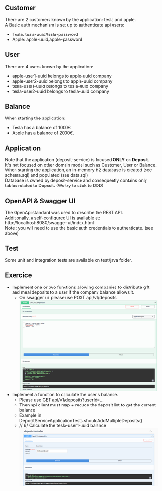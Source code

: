 ## Customer

There are 2 customers known by the application: tesla and apple.  
A Basic auth mechanism is set up to authenticate api users:

- Tesla: tesla-uuid/tesla-password
- Apple: apple-uuid/apple-password

## User

There are 4 users known by the application:

- apple-user1-uuid belongs to apple-uuid company
- apple-user2-uuid belongs to apple-uuid company
- tesla-user1-uuid belongs to tesla-uuid company
- tesla-user2-uuid belongs to tesla-uuid company

## Balance

When starting the application:

- Tesla has a balance of 1000€
- Apple has a balance of 2000€.

## Application

Note that the application (deposit-service) is focused **ONLY** on **Deposit**.  
It's not focused on other domain model such as Customer, User or Balance.  
When starting the application, an in-memory H2 database is created (see schema.sql) and populated (see data.sql)  
Database is owned by deposit-service and consequently contains only tables related to Deposit. (We try to stick to DDD)

## OpenAPI & Swagger UI

The OpenApi standard was used to describe the REST API.  
Additionally, a self-configured UI is available at: http://localhost:8080/swagger-ui/index.html   
Note : you will need to use the basic auth credentials to authenticate. (see above)

## Test

Some unit and integration tests are available on test/java folder.

## Exercice

- Implement one or two functions allowing companies to distribute gift and meal deposits to a user if the company
  balance allows it.
    - On swagger ui, please use POST api/v1/deposits
      ![](doc/create-deposit.png "Create Deposit")
- Implement a function to calculate the user's balance.
    - Please use GET api/v1/deposits?userId=...
    - Then api client must map + reduce the deposit list to get the current balance
    - Example in DepositServiceApplicationTests.shouldAddMultipleDeposits()
    - // 6/ Calculate the tesla-user1-uuid balance
      ![](doc/get-deposits.png "Get Deposits")
